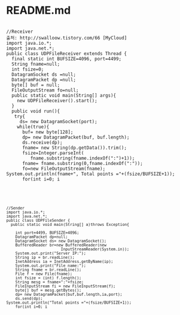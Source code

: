 # README.md


<pre><code> 
//Receiver
출처: http://swalloow.tistory.com/66 [MyCloud]
import java.io.*;
import java.net.*;
public class UDPFileReceiver extends Thread {
  final static int BUFSIZE=4096, port=4499;
  String fname=null;
  int fsize=0;
  DatagramSocket ds =null;
  DatagramPacket dp =null;
  byte[] buf = null;
  FileOutputStream fo=null;
  public static void main(String[] args){
	new UDPFileReceiver().start();
  }
  public void run(){
   try{
	 ds= new DatagramSocket(port);
    while(true){
	  buf= new byte[128];
	  dp= new DatagramPacket(buf, buf.length);
	  ds.receive(dp);
	  fname= new String(dp.getData()).trim();
	  fsize=Integer.parseInt(
		 fname.substring(fname.indexOf(":")+1));
	  fname= fname.substring(0,fname.indexOf(":"));
	  fo=new FileOutputStream(fname);
System.out.println(fname+", Total points ="+(fsize/BUFSIZE+1));
	  for(int i=0; i<fsize; i+=BUFSIZE){
	    buf= new byte[BUFSIZE];
	    dp= new DatagramPacket(buf, buf.length);
	    ds.receive(dp);
	    fo.write(dp.getData());
if(i%(BUFSIZE*80)==0) System.out.println();
System.out.print(".");
	  }
	  int extra = fsize%BUFSIZE;
	  buf= new byte[extra];
	  dp= new DatagramPacket(buf,buf.length);
	  ds.receive(dp);
	  fo.write(dp.getData());
	  fo.close();
System.out.println("\n"+fname+" is received.");
     }
   }catch(SocketException e){
   }catch(IOException ex){	   
   }
  }
}
</code></pre>

<pre><code> 
//Sender
import java.io.*;
import java.net.*;
public class UDPFileSender {
  public static void main(String[] a)throws Exception{

	int port=4499, BUFSIZE=4096;
	DatagramPacket dp=null;
	DatagramSocket ds= new DatagramSocket();
	BufferedReader br=new BufferedReader(new
						InputStreamReader(System.in));
	System.out.print("Server IP:");
	String ip = br.readLine();
	InetAddress ia = InetAddress.getByName(ip);
	System.out.print("File name:");
	String fname = br.readLine();
	File f = new File(fname);
	int fsize = (int) f.length();
	String mesg = fname+":"+fsize;
	FileInputStream fi = new FileInputStream(f);
	byte[] buf = mesg.getBytes();
	dp= new DatagramPacket(buf,buf.length,ia,port);
	ds.send(dp);
System.out.println("Total points ="+(fsize/BUFSIZE+1));
	for(int i=0; i<fsize; i+=BUFSIZE){
	  Thread.sleep(20);
	  buf= new byte[BUFSIZE];
	  fi.read(buf);
	  dp= new DatagramPacket(buf, buf.length,ia,port);
	  ds.send(dp);
if(i%(BUFSIZE*80)==0) System.out.println();
System.out.print(".");
	}
	int extra = fsize % BUFSIZE;
	buf = new byte[extra];
	fi.read(buf);
	dp= new DatagramPacket(buf, buf.length,ia,port);
	ds.send(dp);
	fi.close();
  }
}</code></pre>
